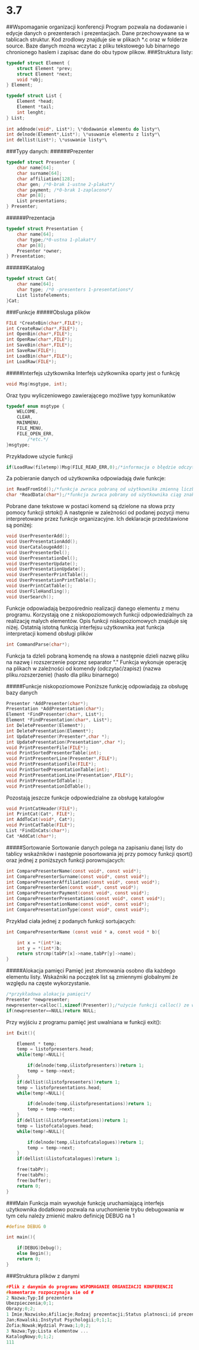 # 3.7
##Wspomaganie organizacji konferencji
Program pozwala na dodawanie i edycje danych o prezenterach i prezentacjach. Dane przechowywane sa w tablicach struktur. Kod zrodlowy znajduje sie w plikach *.c oraz w folderze source. Baze danych mozna wczytac z pliku tekstowego lub binarnego chronionego haslem i zapisac dane do obu typow plikow. 
###Struktura listy:
```C
typedef struct Element {
	struct Element *prev;
	struct Element *next; 
	void *obj; 
} Element;	

typedef struct List {
	Element *head; 
	Element *tail;
	int lenght; 
} List; 
	
int addnode(void*, List*); \*dodawanie elementu do listy*\
int delnode(Element*,List*); \*usuwanie elementu z listy*\
int dellist(List*); \*usuwanie listy*\
```
###Typy danych:
######Prezenter
```C
typedef struct Presenter {
	char name[64];
	char surname[64];
	char affiliation[128];
	char gen; /*0-brak 1-ustne 2-plakat*/
	char payment; /*0-brak 1-zaplacono*/
	char pn[8];
	List presentations;
} Presenter;
```
######Prezentacja
```C
typedef struct Presentation {
	char name[64];
	char type;/*0-ustna 1-plakat*/
	char pn[8];
	Presenter *owner;
} Presentation;
```
######Katalog
```C
typedef struct Cat{
	char name[64];
	char type; /*0 -presenters 1-presentations*/
	List listofelements;
}Cat;
```

###Funkcje 
#####Obsluga plików

```C
FILE *CreateBin(char*,FILE*);
int CreateRaw(char*,FILE*);
int OpenBin(char*,FILE*);
int OpenRaw(char*,FILE*);
int SaveBin(char*,FILE*);
int SaveRaw(FILE*);
int LoadBin(char*,FILE*);
int LoadRaw(FILE*);
```
#####Interfejs użytkownika
Interfejs użytkownika oparty jest o funkcję 
```C
void Msg(msgtype, int);
```
Oraz typu wyliczeniowego zawierającego możliwe typy komunikatów
```C
typedef enum msgtype {
	WELCOME,
	CLEAR,
	MAINMENU,
	FILE_MENU,
	FILE_OPEN_ERR,
        /*etc.*/
}msgtype;
```
Przykładowe użycie funkcji
```C
if(LoadRaw(filetemp))Msg(FILE_READ_ERR,0);/*informacja o błędzie odczytu pliku*/
```
Za pobieranie danych od użytkownika odpowiadają dwie funkcje:
```C
int ReadFromStd();/*funkcja zwraca pobraną od użytkownika zmienną liczbową i ją zwraca*/
char *ReadData(char*);/*funkcja zwraca pobrany od użytkownika ciąg znaków*/
```
Pobrane dane tekstowe w postaci komend są dzielone na słowa przy pomocy funkcji strtok()
A następnie w zależności od podanej pozycji menu interpretowane przez funkcje organizacyjne.
Ich deklaracje przedstawione są poniżej: 
```C
void UserPresenterAdd();
void UserPresentationAdd();
void UserCatalougeAdd();
void UserPresenterDel();
void UserPresentationDel();
void UserPresenterUpdate();
void UserPresentationUpdate();
void UserPresenterPrintTable();
void UserPresentationPrintTable();
void UserPrintCatTable();
void UserFileHandling();
void UserSearch();
```
Funkcje odpowiadają bezpośrednio realizacji danego elementu z menu programu. 
Korzystają one z niskopoziomowych funkcji odpowiedzialnych za realizację malych elementów. 
Opis funkcji niskopoziomowych znajduje się niżej. 
Ostatnią istotną funkcją interfejsu użytkownika jeat funkcja interpretacji komend obsługi plików
```C
int CommandParse(char*);
```
Funkcja ta dzleli pobraną komendę na słowa a następnie dzieli nazwę pliku na nazwę i rozszerzenie poprzez separator "." Funkcja wykonuje operację na plikach w zależności od komendy (odczytać/zapisz) (nazwa pliku.rozszerzenie) (hasło dla pliku binarnego) 

#####Funkcje niskopoziomowe
Poniższe funkcję odpowiadają za obsługę bazy danych
```C
Presenter *AddPresenter(char*);
Presentation *AddPresentation(char*);
Element *FindPresenter(char*, List*);
Element *FindPresentation(char*, List*);
int DeletePresenter(Element*);
int DeletePresentation(Element*);
int UpdatePresenter(Presenter*,char *);
int UpdatePresentation(Presentation*,char *);
void PrintPresenterFile(FILE*);
void PrintSortedPresenterTable(int);
void PrintPresenterLine(Presenter*,FILE*);
void PrintPresentationFile(FILE*);
void PrintSortedPresentationTable(int);
void PrintPresentationLine(Presentation*,FILE*);
void PrintPresenterIdTable();
void PrintPresentationIdTable();
```
Pozostają jeszcze funkcje odpowiedzialne za obsługę katalogów
```C
void PrintCatHeader(FILE*);
int PrintCat(Cat*, FILE*);
int AddToCat(void*, Cat*);
void PrintCatTable(FILE*);
List *FindInCats(char*);
Cat *AddCat(char*);
```
#####Sortowanie
Sortowanie danych polega na zapisaniu danej listy do tablicy wskaźników i następnie posortowania jej przy pomocy funkcji qsort() oraz jednej z poniższych funkcji porownujacych: 
```C
int ComparePresenterName(const void*, const void*);
int ComparePresenterSurname(const void*, const void*);
int ComparePresenterAffiliation(const void*, const void*);
int ComparePresenterGen(const void*, const void*);
int ComparePresenterPayment(const void*, const void*);
int ComparePresenterPresentations(const void*, const void*);
int ComparePresentationName(const void*, const void*);
int ComparePresentationType(const void*, const void*);
```
Przykład ciała jednej z podanych funkcji sortujacych:
```C
int ComparePresenterName (const void * a, const void * b){

	int x = *(int*)a;
	int y = *(int*)b;
	return strcmp(tabPr[x]->name,tabPr[y]->name);
}
```
#####Alokacja pamięci
Pamięć jest złomowania osobno dla każdego elementu listy. Wskaźniki na początek list są zmiennymi globalnymi że względu na częste wykorzystanie. 
```C
/*przykładowa alokacja pamięci*/
Presenter *newpresenter;
newpresenter=calloc(1,sizeof(Presenter));/*użycie funkcji calloc() ze względu na zeriowanie pamięci*/
if(newpresenter==NULL)return NULL;
```
Przy wyjściu z programu pamięć jest uwalniana w funkcji exit():
```C
int Exit(){

	Element * temp;
	temp = listofpresenters.head;
	while(temp!=NULL){

		if(delnode(temp,&listofpresenters))return 1;
		temp = temp->next;
	}
	if(dellist(&listofpresenters))return 1;
	temp = listofpresentations.head;
	while(temp!=NULL){

		if(delnode(temp,&listofpresentations))return 1;
		temp = temp->next;
	}
	if(dellist(&listofpresentations))return 1;
	temp = listofcatalogues.head;
	while(temp!=NULL){

		if(delnode(temp,&listofcatalogues))return 1;
		temp = temp->next;
	}
	if(dellist(&listofcatalogues))return 1;

	free(tabPr);
	free(tabPn);
	free(buffer);
	return 0;
}
```
###Main
Funkcja main wywołuje funkcję uruchamiającą interfejs użytkownika dodatkowo pozwala na uruchomienie trybu debugowania w tym celu należy zmienić makro definicję DEBUG na 1
```C
#define DEBUG 0

int main(){

	if(DEBUG)Debug();
	else Begin();
	return 0;
}
```
###Struktura plików z danymi 
```C
#Plik z danymim do programu WSPOMAGANIE ORGANIZACJI KONFERENCJI
#komentarze rozpoczynaja sie od #
2 Nazwa;Typ;Id prezentera
Ubezpieczenia;0;1;
Obrazy;0;2;
1 Imie;Nazwisko;Afiliacje;Rodzaj prezentacji;Status platnosci;id prezentacji...
Jan;Kowalski;Instytut Psychologii;0;1;1;
Zofia;Nowak;Wydzial Prawa;1;0;2;
3 Nazwa;Typ;Lista elementow ...
KatalogNowy;0;1;2;
111
